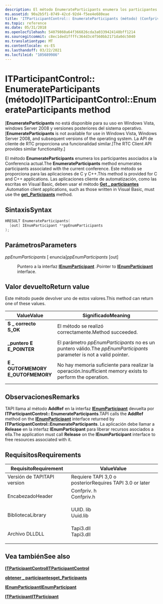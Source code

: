 ```yaml
---
description: El método EnumerateParticipants enumera los participantes asociados a la Conferencia actual.
ms.assetid: 90a2b5f1-8749-42cd-92d4-f5ee4e680eae
title: 'ITParticipantControl:: EnumerateParticipants (método) (Confpriv. h)'
ms.topic: reference
ms.date: 05/31/2018
ms.openlocfilehash: 54079860a64f366826cda3a0339424148bff1214
ms.sourcegitcommit: c8ec1ded1ffffc364d3c4f560bb2171da0dc5040
ms.translationtype: MT
ms.contentlocale: es-ES
ms.lasthandoff: 03/22/2021
ms.locfileid: "105689986"
---
```

# <a name="itparticipantcontrolenumerateparticipants-method"></a><span data-ttu-id="9bce5-103">ITParticipantControl:: EnumerateParticipants (método)</span><span class="sxs-lookup"><span data-stu-id="9bce5-103">ITParticipantControl::EnumerateParticipants method</span></span>

<span data-ttu-id="9bce5-104">\[**EnumerateParticipants** no está disponible para su uso en Windows Vista, windows Server 2008 y versiones posteriores del sistema operativo.</span><span class="sxs-lookup"><span data-stu-id="9bce5-104">\[**EnumerateParticipants** is not available for use in Windows Vista, Windows Server 2008, and subsequent versions of the operating system.</span></span> <span data-ttu-id="9bce5-105">La API de cliente de RTC proporciona una funcionalidad similar.\]</span><span class="sxs-lookup"><span data-stu-id="9bce5-105">The RTC Client API provides similar functionality.\]</span></span>

<span data-ttu-id="9bce5-106">El método **EnumerateParticipants** enumera los participantes asociados a la Conferencia actual.</span><span class="sxs-lookup"><span data-stu-id="9bce5-106">The **EnumerateParticipants** method enumerates participants associated with the current conference.</span></span> <span data-ttu-id="9bce5-107">Este método se proporciona para las aplicaciones de C y C++.</span><span class="sxs-lookup"><span data-stu-id="9bce5-107">This method is provided for C and C++ applications.</span></span> <span data-ttu-id="9bce5-108">Las aplicaciones cliente de automatización, como las escritas en Visual Basic, deben usar el método [**Get \_ participantes**](itparticipantcontrol-get-participants.md) .</span><span class="sxs-lookup"><span data-stu-id="9bce5-108">Automation client applications, such as those written in Visual Basic, must use the [**get\_Participants**](itparticipantcontrol-get-participants.md) method.</span></span>

## <a name="syntax"></a><span data-ttu-id="9bce5-109">Sintaxis</span><span class="sxs-lookup"><span data-stu-id="9bce5-109">Syntax</span></span>


```C++
HRESULT EnumerateParticipants(
  [out] IEnumParticipant **ppEnumParticipants
);
```



## <a name="parameters"></a><span data-ttu-id="9bce5-110">Parámetros</span><span class="sxs-lookup"><span data-stu-id="9bce5-110">Parameters</span></span>

<dl> <dt>

<span data-ttu-id="9bce5-111">*ppEnumParticipants* \[ enuncia\]</span><span class="sxs-lookup"><span data-stu-id="9bce5-111">*ppEnumParticipants* \[out\]</span></span>
</dt> <dd>

<span data-ttu-id="9bce5-112">Puntero a la interfaz [**IEnumParticipant**](ienumparticipant.md) .</span><span class="sxs-lookup"><span data-stu-id="9bce5-112">Pointer to [**IEnumParticipant**](ienumparticipant.md) interface.</span></span>

</dd> </dl>

## <a name="return-value"></a><span data-ttu-id="9bce5-113">Valor devuelto</span><span class="sxs-lookup"><span data-stu-id="9bce5-113">Return value</span></span>

<span data-ttu-id="9bce5-114">Este método puede devolver uno de estos valores.</span><span class="sxs-lookup"><span data-stu-id="9bce5-114">This method can return one of these values.</span></span>



| <span data-ttu-id="9bce5-115">Value</span><span class="sxs-lookup"><span data-stu-id="9bce5-115">Value</span></span>                                                                                         | <span data-ttu-id="9bce5-116">Significado</span><span class="sxs-lookup"><span data-stu-id="9bce5-116">Meaning</span></span>                                                               |
|-----------------------------------------------------------------------------------------------|-----------------------------------------------------------------------|
| <dl> <span data-ttu-id="9bce5-117"><dt>**S \_ correcto**</dt></span><span class="sxs-lookup"><span data-stu-id="9bce5-117"><dt>**S\_OK**</dt></span></span> </dl>          | <span data-ttu-id="9bce5-118">El método se realizó correctamente.</span><span class="sxs-lookup"><span data-stu-id="9bce5-118">Method succeeded.</span></span><br/>                                          |
| <dl> <span data-ttu-id="9bce5-119"><dt>**\_puntero E**</dt></span><span class="sxs-lookup"><span data-stu-id="9bce5-119"><dt>**E\_POINTER**</dt></span></span> </dl>     | <span data-ttu-id="9bce5-120">El parámetro *ppEnumParticipants* no es un puntero válido.</span><span class="sxs-lookup"><span data-stu-id="9bce5-120">The *ppEnumParticipants* parameter is not a valid pointer.</span></span><br/> |
| <dl> <span data-ttu-id="9bce5-121"><dt>**E \_ OUTOFMEMORY**</dt></span><span class="sxs-lookup"><span data-stu-id="9bce5-121"><dt>**E\_OUTOFMEMORY**</dt></span></span> </dl> | <span data-ttu-id="9bce5-122">No hay memoria suficiente para realizar la operación.</span><span class="sxs-lookup"><span data-stu-id="9bce5-122">Insufficient memory exists to perform the operation.</span></span><br/>       |



 

## <a name="remarks"></a><span data-ttu-id="9bce5-123">Observaciones</span><span class="sxs-lookup"><span data-stu-id="9bce5-123">Remarks</span></span>

<span data-ttu-id="9bce5-124">TAPI llama al método **AddRef** en la interfaz [**IEnumParticipant**](ienumparticipant.md) devuelta por **ITParticipantControl:: EnumerateParticipants**.</span><span class="sxs-lookup"><span data-stu-id="9bce5-124">TAPI calls the **AddRef** method on the [**IEnumParticipant**](ienumparticipant.md) interface returned by **ITParticipantControl::EnumerateParticipants**.</span></span> <span data-ttu-id="9bce5-125">La aplicación debe llamar a **Release** en la interfaz **IEnumParticipant** para liberar recursos asociados a ella.</span><span class="sxs-lookup"><span data-stu-id="9bce5-125">The application must call **Release** on the **IEnumParticipant** interface to free resources associated with it.</span></span>

## <a name="requirements"></a><span data-ttu-id="9bce5-126">Requisitos</span><span class="sxs-lookup"><span data-stu-id="9bce5-126">Requirements</span></span>



| <span data-ttu-id="9bce5-127">Requisito</span><span class="sxs-lookup"><span data-stu-id="9bce5-127">Requirement</span></span> | <span data-ttu-id="9bce5-128">Value</span><span class="sxs-lookup"><span data-stu-id="9bce5-128">Value</span></span> |
|-------------------------|---------------------------------------------------------------------------------------|
| <span data-ttu-id="9bce5-129">Versión de TAPI</span><span class="sxs-lookup"><span data-stu-id="9bce5-129">TAPI version</span></span><br/> | <span data-ttu-id="9bce5-130">Requiere TAPI 3,0 o posterior</span><span class="sxs-lookup"><span data-stu-id="9bce5-130">Requires TAPI 3.0 or later</span></span><br/>                                                 |
| <span data-ttu-id="9bce5-131">Encabezado</span><span class="sxs-lookup"><span data-stu-id="9bce5-131">Header</span></span><br/>       | <dl> <span data-ttu-id="9bce5-132"><dt>Confpriv. h</dt></span><span class="sxs-lookup"><span data-stu-id="9bce5-132"><dt>Confpriv.h</dt></span></span> </dl> |
| <span data-ttu-id="9bce5-133">Biblioteca</span><span class="sxs-lookup"><span data-stu-id="9bce5-133">Library</span></span><br/>      | <dl> <span data-ttu-id="9bce5-134"><dt>UUID. lib</dt></span><span class="sxs-lookup"><span data-stu-id="9bce5-134"><dt>Uuid.lib</dt></span></span> </dl>   |
| <span data-ttu-id="9bce5-135">Archivo DLL</span><span class="sxs-lookup"><span data-stu-id="9bce5-135">DLL</span></span><br/>          | <dl> <span data-ttu-id="9bce5-136"><dt>Tapi3.dll</dt></span><span class="sxs-lookup"><span data-stu-id="9bce5-136"><dt>Tapi3.dll</dt></span></span> </dl>  |



## <a name="see-also"></a><span data-ttu-id="9bce5-137">Vea también</span><span class="sxs-lookup"><span data-stu-id="9bce5-137">See also</span></span>

<dl> <dt>

[<span data-ttu-id="9bce5-138">**ITParticipantControl**</span><span class="sxs-lookup"><span data-stu-id="9bce5-138">**ITParticipantControl**</span></span>](itparticipantcontrol.md)
</dt> <dt>

[<span data-ttu-id="9bce5-139">**obtener \_ participantes**</span><span class="sxs-lookup"><span data-stu-id="9bce5-139">**get\_Participants**</span></span>](itparticipantcontrol-get-participants.md)
</dt> <dt>

[<span data-ttu-id="9bce5-140">**IEnumParticipant**</span><span class="sxs-lookup"><span data-stu-id="9bce5-140">**IEnumParticipant**</span></span>](ienumparticipant.md)
</dt> <dt>

[<span data-ttu-id="9bce5-141">**ITParticipant**</span><span class="sxs-lookup"><span data-stu-id="9bce5-141">**ITParticipant**</span></span>](itparticipant.md)
</dt> </dl>

 

 





